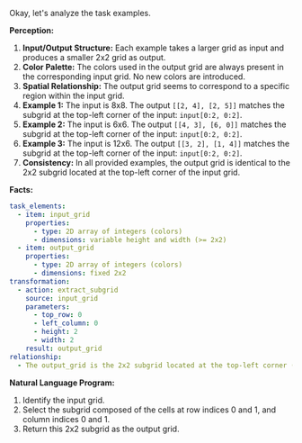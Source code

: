 Okay, let's analyze the task examples.

**Perception:**

1.  **Input/Output Structure:** Each example takes a larger grid as input and produces a smaller 2x2 grid as output.
2.  **Color Palette:** The colors used in the output grid are always present in the corresponding input grid. No new colors are introduced.
3.  **Spatial Relationship:** The output grid seems to correspond to a specific region within the input grid.
4.  **Example 1:** The input is 8x8. The output `[[2, 4], [2, 5]]` matches the subgrid at the top-left corner of the input: `input[0:2, 0:2]`.
5.  **Example 2:** The input is 6x6. The output `[[4, 3], [6, 0]]` matches the subgrid at the top-left corner of the input: `input[0:2, 0:2]`.
6.  **Example 3:** The input is 12x6. The output `[[3, 2], [1, 4]]` matches the subgrid at the top-left corner of the input: `input[0:2, 0:2]`.
7.  **Consistency:** In all provided examples, the output grid is identical to the 2x2 subgrid located at the top-left corner of the input grid.

**Facts:**


```yaml
task_elements:
  - item: input_grid
    properties:
      - type: 2D array of integers (colors)
      - dimensions: variable height and width (>= 2x2)
  - item: output_grid
    properties:
      - type: 2D array of integers (colors)
      - dimensions: fixed 2x2
transformation:
  - action: extract_subgrid
    source: input_grid
    parameters:
      - top_row: 0
      - left_column: 0
      - height: 2
      - width: 2
    result: output_grid
relationship:
  - The output_grid is the 2x2 subgrid located at the top-left corner (index [0,0]) of the input_grid.
```


**Natural Language Program:**

1.  Identify the input grid.
2.  Select the subgrid composed of the cells at row indices 0 and 1, and column indices 0 and 1.
3.  Return this 2x2 subgrid as the output grid.